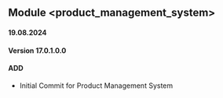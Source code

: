 ## Module <product_management_system>

#### 19.08.2024
#### Version 17.0.1.0.0
#### ADD

- Initial Commit for Product Management System
